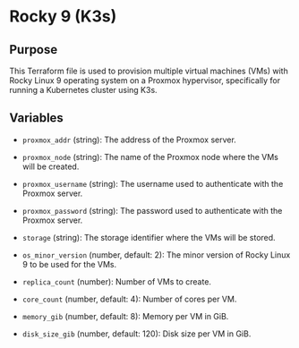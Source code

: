 # Rocky 9 (K3s)

## Purpose
This Terraform file is used to provision multiple virtual machines (VMs) with Rocky Linux 9 operating system on a Proxmox hypervisor, specifically for running a Kubernetes cluster using K3s.

## Variables

- `proxmox_addr` (string): The address of the Proxmox server.

- `proxmox_node` (string): The name of the Proxmox node where the VMs will be created.

- `proxmox_username` (string): The username used to authenticate with the Proxmox server.

- `proxmox_password` (string): The password used to authenticate with the Proxmox server.

- `storage` (string): The storage identifier where the VMs will be stored.

- `os_minor_version` (number, default: 2): The minor version of Rocky Linux 9 to be used for the VMs.

- `replica_count` (number): Number of VMs to create.

- `core_count` (number, default: 4): Number of cores per VM.

- `memory_gib` (number, default: 8): Memory per VM in GiB.

- `disk_size_gib` (number, default: 120): Disk size per VM in GiB.
